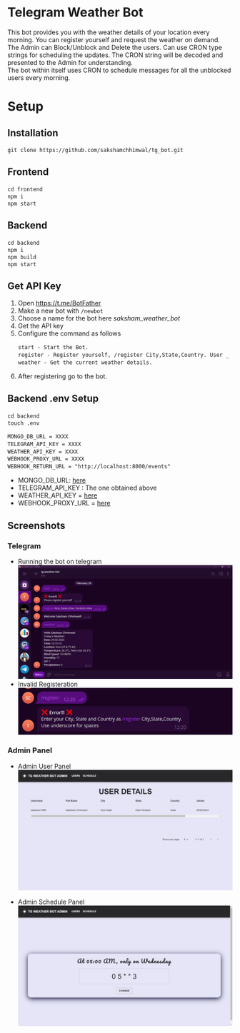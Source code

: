 # Telegram Weather Bot

This bot provides you with the weather details of your location every morning. You can register yourself and request the weather on demand.
<br>
The Admin can Block/Unblock and Delete the users. Can use CRON type strings for scheduling the updates. The CRON string will be decoded and presented to the Admin for understanding.
<br>
The bot within itself uses CRON to schedule messages for all the unblocked users every morning.

# Setup

## Installation

```shell
git clone https://github.com/sakshamchhimwal/tg_bot.git
```

## Frontend

```shell
cd frontend
npm i
npm start
```

## Backend

```shell
cd backend
npm i
npm build
npm start
```

## Get API Key

1. Open https://t.me/BotFather
2. Make a new bot with `/newbot`
3. Choose a name for the bot here _saksham_weather_bot_
4. Get the API key
5. Configure the command as follows
    ```txt
    start - Start the Bot.
    register - Register yourself, /register City,State,Country. User _ for spaces if any.
    weather - Get the current weather details.
    ```
6. After registering go to the bot.

## Backend .env Setup
```shell
cd backend
touch .env
```
```txt
MONGO_DB_URL = XXXX
TELEGRAM_API_KEY = XXXX
WEATHER_API_KEY = XXXX
WEBHOOK_PROXY_URL = XXXX
WEBHOOK_RETURN_URL = "http://localhost:8000/events"
```

-   MONGO_DB_URL: [here](https://www.mongodb.com/docs/guides/atlas/cluster/)
-   TELEGRAM_API_KEY : The one obtained above
-   WEATHER_API_KEY = [here](https://www.weatherapi.com/)
-   WEBHOOK_PROXY_URL = [here](https://smee.io/)

## Screenshots

### Telegram

-   Running the bot on telegram
    ![Running the bot on telegram](image-1.png)
-   Invalid Registeration
    ![Invalid Registeration](image-4.png)

### Admin Panel

-   Admin User Panel
    ![Weather bot admin](image-2.png)

-   Admin Schedule Panel
    ![Admin Schedule Panel](image-3.png)
